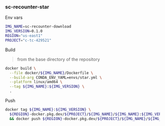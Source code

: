 ### sc-recounter-star

Env vars

```bash
IMG_NAME=sc-recounter-download
IMG_VERSION=0.1.0
REGION="us-east1"
PROJECT="c-tc-429521"
```

Build

> from the base directory of the repository

```bash
docker build \
  --file docker/${IMG_NAME}/Dockerfile \
  --build-arg CONDA_ENV_YAML=envs/star.yml \
  --platform linux/amd64 \
  --tag ${IMG_NAME}:${IMG_VERSION} \
  .
```

Push

```bash
docker tag ${IMG_NAME}:${IMG_VERSION} \
  ${REGION}-docker.pkg.dev/${PROJECT}/${IMG_NAME}/${IMG_NAME}:${IMG_VERSION} \
  && docker push ${REGION}-docker.pkg.dev/${PROJECT}/${IMG_NAME}/${IMG_NAME}:${IMG_VERSION}
```
